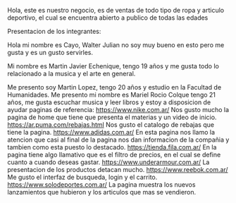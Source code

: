 Hola, este es nuestro negocio, es de ventas de todo tipo de ropa y articulo deportivo, el cual se encuentra abierto a publico de todas las edades


Presentacion de los integrantes:

Hola mi nombre es Cayo, Walter Julian no soy muy bueno en esto pero me gusta y es un gusto servirles.

Mi nombre es Martin Javier Echenique, tengo 19 años y me gusta todo lo relacionado a la musica y el arte en general.

Me presento soy Martin Lopez, tengo 20 años y estudio en la Facultad de Humanidades.
Me presento mi nombre es Mariel Rocio Colque tengo 21 años, me gusta escuchar musica y leer libros y estoy a disposicion de ayudar 
paginas de referencia:
https://www.nike.com.ar/ Nos gusto mucho la pagina de home que tiene que presenta el materias y un video de inicio.
https://ar.puma.com/rebajas.html Nos gusto el catalogo de rebajas que tiene la pagina.
https://www.adidas.com.ar/ En esta pagina nos llamo la atencion que casi al final de la pagina nos dan informacion de la compañia y tambien como esta puesto lo destacado.
https://tienda.fila.com.ar/ En la pagina tiene algo llamativo que es el filtro de precios, en el cual se define cuanto a cuando deseas gastar.
https://www.underarmour.com.ar/ La presentacion de los productos detacan mucho.
https://www.reebok.com.ar/ Me gusto el interfaz de busqueda, login y el carrito.
https://www.solodeportes.com.ar/ La pagina muestra los nuevos lanzamientos que hubieron y los articulos que mas se vendieron.
